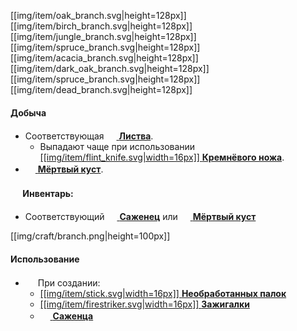 [[img/item/oak_branch.svg|height=128px]][[img/item/birch_branch.svg|height=128px]][[img/item/jungle_branch.svg|height=128px]][[img/item/spruce_branch.svg|height=128px]][[img/item/acacia_branch.svg|height=128px]][[img/item/dark_oak_branch.svg|height=128px]][[img/item/spruce_branch.svg|height=128px]][[img/item/dead_branch.svg|height=128px]]

#### Добыча
- Соответствующая [<img src="https://gamepedia.cursecdn.com/minecraft_gamepedia/4/43/Oak_Leaves_JE4.png" width="16"> **Листва**](https://github.com/SoSeDiK-Universe/Wiki/wiki/Листва).
  - Выпадают чаще при использовании [[[img/item/flint_knife.svg|width=16px]] **Кремнёвого ножа**](https://github.com/SoSeDiK-Universe/Wiki/wiki/Кремнёвый-нож).
- [<img src="https://gamepedia.cursecdn.com/minecraft_ru_gamepedia/8/8c/Сухой_куст.png" width="16"> **Мёртвый куст**](https://github.com/SoSeDiK-Universe/Wiki/wiki/Мёртвый-куст).

#### <img src="https://gamepedia.cursecdn.com/minecraft_gamepedia/1/13/Player_Head.png" width="16"> **Инвентарь**:

- Соответствующий [<img src="https://gamepedia.cursecdn.com/minecraft_ru_gamepedia/a/aa/Саженец_дуба.png" width="16"> **Саженец**](https://github.com/SoSeDiK-Universe/Wiki/wiki/Саженец) или [<img src="https://gamepedia.cursecdn.com/minecraft_ru_gamepedia/8/8c/Сухой_куст.png" width="16"> **Мёртвый куст**](https://github.com/SoSeDiK-Universe/Wiki/wiki/Мёртвый-куст)

[[img/craft/branch.png|height=100px]]

#### Использование
- <img src="https://gamepedia.cursecdn.com/minecraft_gamepedia/1/13/Player_Head.png" width="16"> При создании:
  - [[[img/item/stick.svg|width=16px]] **Необработанных палок**](https://github.com/SoSeDiK-Universe/Wiki/wiki/Палки)
  - [[[img/item/firestriker.svg|width=16px]] **Зажигалки**](https://github.com/SoSeDiK-Universe/Wiki/wiki/Зажигалка)
  - [<img src="https://gamepedia.cursecdn.com/minecraft_ru_gamepedia/a/aa/Саженец_дуба.png" width="16"> **Саженца**](https://github.com/SoSeDiK-Universe/Wiki/wiki/Саженец)